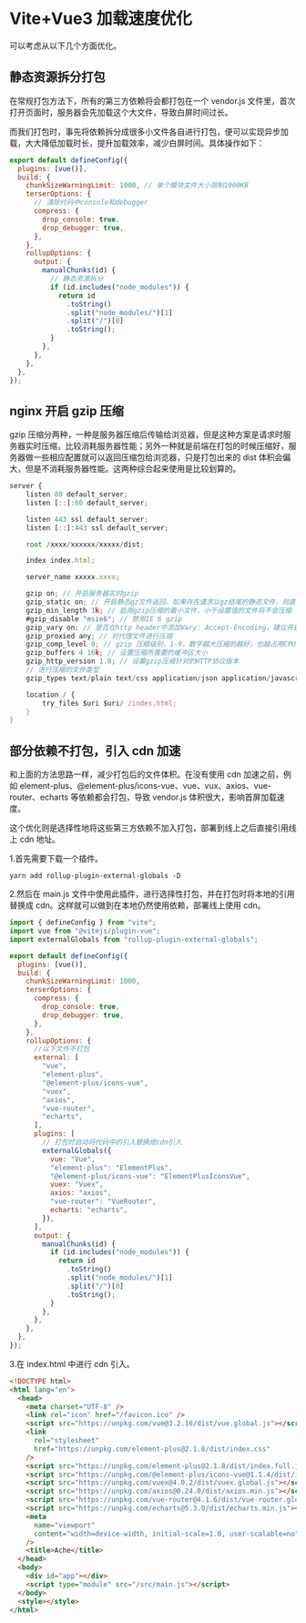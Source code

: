 # Vite+Vue3 加载速度优化

可以考虑从以下几个方面优化。

## 静态资源拆分打包

在常规打包方法下，所有的第三方依赖将会都打包在一个 vendor.js 文件里，首次打开页面时，服务器会先加载这个大文件，导致白屏时间过长。

而我们打包时，事先将依赖拆分成很多小文件各自进行打包，便可以实现异步加载，大大降低加载时长，提升加载效率，减少白屏时间。具体操作如下：

```js
export default defineConfig({
  plugins: [vue()],
  build: {
    chunkSizeWarningLimit: 1000, // 单个模块文件大小限制1000KB
    terserOptions: {
      // 清除代码中console和debugger
      compress: {
        drop_console: true,
        drop_debugger: true,
      },
    },
    rollupOptions: {
      output: {
        manualChunks(id) {
          // 静态资源拆分
          if (id.includes("node_modules")) {
            return id
              .toString()
              .split("node_modules/")[1]
              .split("/")[0]
              .toString();
          }
        },
      },
    },
  },
});
```

## nginx 开启 gzip 压缩

gzip 压缩分两种，一种是服务器压缩后传输给浏览器，但是这种方案是请求时服务器实时压缩，比较消耗服务器性能；另外一种就是前端在打包的时候压缩好，服务器做一些相应配置就可以返回压缩包给浏览器，只是打包出来的 dist 体积会偏大，但是不消耗服务器性能。这两种综合起来使用是比较划算的。

```js
server {
	listen 80 default_server;
	listen [::]:80 default_server;

	listen 443 ssl default_server;
	listen [::]:443 ssl default_server;

	root /xxxx/xxxxxx/xxxxx/dist;

	index index.html;

	server_name xxxxx.xxxx;

    gzip on; // 开启服务器实时gzip
    gzip_static on; // 开启静态gz文件返回，如果存在请求以gz结尾的静态文件，则直接返回该文件
    gzip_min_length 1k; // 启用gzip压缩的最小文件，小于设置值的文件将不会压缩
    #gzip_disable "msie6"; // 禁用IE 6 gzip
    gzip_vary on; // 是否在http header中添加Vary: Accept-Encoding，建议开启
    gzip_proxied any; // 对代理文件进行压缩
    gzip_comp_level 9; // gzip 压缩级别，1-9，数字越大压缩的越好，也越占用CPU时间
    gzip_buffers 4 16k; // 设置压缩所需要的缓冲区大小
    gzip_http_version 1.0; // 设置gzip压缩针对的HTTP协议版本
    // 进行压缩的文件类型
    gzip_types text/plain text/css application/json application/javascript text/xml application/xml application/xml+rss text/javascript image/jpeg image/gif image/png image/svg+xml;

	location / {
		try_files $uri $uri/ /index.html;
	}
}
```

## 部分依赖不打包，引入 cdn 加速

和上面的方法思路一样，减少打包后的文件体积。在没有使用 cdn 加速之前，例如 element-plus、@element-plus/icons-vue、vue、vux、axios、vue-router、echarts 等依赖都会打包，导致 vendor.js 体积很大，影响首屏加载速度。

这个优化则是选择性地将这些第三方依赖不加入打包，部署到线上之后直接引用线上 cdn 地址。

1.首先需要下载一个插件。

```
yarn add rollup-plugin-external-globals -D
```

2.然后在 main.js 文件中使用此插件，进行选择性打包，并在打包时将本地的引用替换成 cdn。这样就可以做到在本地仍然使用依赖，部署线上使用 cdn。

```js
import { defineConfig } from "vite";
import vue from "@vitejs/plugin-vue";
import externalGlobals from "rollup-plugin-external-globals";

export default defineConfig({
  plugins: [vue()],
  build: {
    chunkSizeWarningLimit: 1000,
    terserOptions: {
      compress: {
        drop_console: true,
        drop_debugger: true,
      },
    },
    rollupOptions: {
      //以下文件不打包
      external: [
        "vue",
        "element-plus",
        "@element-plus/icons-vue",
        "vuex",
        "axios",
        "vue-router",
        "echarts",
      ],
      plugins: [
        // 打包时自动将代码中的引入替换成cdn引入
        externalGlobals({
          vue: "Vue",
          "element-plus": "ElementPlus",
          "@element-plus/icons-vue": "ElementPlusIconsVue",
          vuex: "Vuex",
          axios: "axios",
          "vue-router": "VueRouter",
          echarts: "echarts",
        }),
      ],
      output: {
        manualChunks(id) {
          if (id.includes("node_modules")) {
            return id
              .toString()
              .split("node_modules/")[1]
              .split("/")[0]
              .toString();
          }
        },
      },
    },
  },
});
```

3.在 index.html 中进行 cdn 引入。

```html
<!DOCTYPE html>
<html lang="en">
  <head>
    <meta charset="UTF-8" />
    <link rel="icon" href="/favicon.ico" />
    <script src="https://unpkg.com/vue@3.2.16/dist/vue.global.js"></script>
    <link
      rel="stylesheet"
      href="https://unpkg.com/element-plus@2.1.8/dist/index.css"
    />
    <script src="https://unpkg.com/element-plus@2.1.8/dist/index.full.js"></script>
    <script src="https://unpkg.com/@element-plus/icons-vue@1.1.4/dist/index.iife.min.js"></script>
    <script src="https://unpkg.com/vuex@4.0.2/dist/vuex.global.js"></script>
    <script src="https://unpkg.com/axios@0.24.0/dist/axios.min.js"></script>
    <script src="https://unpkg.com/vue-router@4.1.6/dist/vue-router.global.js"></script>
    <script src="https://unpkg.com/echarts@5.3.0/dist/echarts.min.js"></script>
    <meta
      name="viewport"
      content="width=device-width, initial-scale=1.0, user-scalable=no"
    />
    <title>Ache</title>
  </head>
  <body>
    <div id="app"></div>
    <script type="module" src="/src/main.js"></script>
  </body>
  <style></style>
</html>
```
